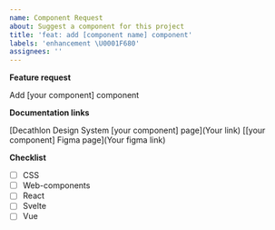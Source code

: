 ```yaml
---
name: Component Request
about: Suggest a component for this project
title: 'feat: add [component name] component'
labels: 'enhancement \U0001F680'
assignees: ''
---
```


<!-- Before submitting an issue, please consult our docs (https://decathlon.design). -->

<!-- Please make sure you are posting an issue pertaining to the Decathlon Design System. -->

**Feature request**

<!-- A clear and concise description of what the feature request is. Please include if your feature request is related to a problem. -->

Add [your component] component

**Documentation links**

[Decathlon Design System [your component] page](Your link)
[[your component] Figma page](Your figma link)

**Checklist**

- [ ] CSS
- [ ] Web-components
- [ ] React
- [ ] Svelte
- [ ] Vue